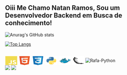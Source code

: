 ## Oiii Me Chamo Natan Ramos, Sou um Desenvolvedor Backend em Busca de conhecimento!
![Anurag's GitHub stats](https://github-readme-stats.vercel.app/api?username=NatanRamosFerreira&show_icons=true&theme=dark)

[![Top Langs](https://github-readme-stats.vercel.app/api/top-langs/?username=NatanRamosFerreira&hide_progress=true&theme=dark)](https://github.com/NatanRamosFerreira/github-readme-stats)

<div style="display: inline_block"><br>
  <img align="center" alt="Natan-Js" height="30" width="40" src="https://raw.githubusercontent.com/devicons/devicon/master/icons/javascript/javascript-plain.svg">
  <img align="center" alt="Natan-HTML" height="30" width="40" src="https://raw.githubusercontent.com/devicons/devicon/master/icons/html5/html5-original.svg">
  <img align="center" alt="Natan-CSS" height="30" width="40" src="https://raw.githubusercontent.com/devicons/devicon/master/icons/css3/css3-original.svg">
  <img align="center" alt="Rafa-Python" height="30" width="40" src="https://raw.githubusercontent.com/devicons/devicon/master/icons/python/python-original.svg">
  <img align="center" alt="Rafa-Python" height="30" width="40" src="https://raw.githubusercontent.com/devicons/devicon/master/icons/docker/docker-original.svg">
  <img align="center" alt="Rafa-Python" height="30" width="40" src="https://raw.githubusercontent.com/devicons/devicon/master/icons/flask/flask-original.svg">
  <img align="center" alt="Rafa-Python" height="30" width="40" src="https://www.vectorlogo.zone/logos/djangoproject/djangoproject-icon.svg">

<div> 
  <a href = "mailto:natanferreira.dev@gmail.com"><img src="https://img.shields.io/badge/-Gmail-%23333?style=for-the-badge&logo=gmail&logoColor=white" target="_blank"></a>
  <a href="https://www.linkedin.com/in/natan-ramos-ferreira-02128b240/" target="_blank"><img src="https://img.shields.io/badge/-LinkedIn-%230077B5?style=for-the-badge&logo=linkedin&logoColor=white" target="_blank"></a> 
</div>
